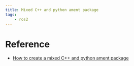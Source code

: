 ```yaml
---
title: Mixed C++ and python ament package
tags:
    - ros2
---
```


# Reference
- [How to create a mixed C++ and python ament package](https://github.com/bponsler/ros2-support/blob/master/tutorials/creating-a-mixed-cpp-and-python-package.md)


